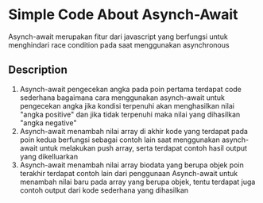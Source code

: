 # Simple Code About Asynch-Await
Asynch-await merupakan fitur dari javascript yang berfungsi untuk menghindari race condition pada saat menggunakan asynchronous

## Description
1. Asynch-await pengecekan angka
pada poin pertama terdapat code sederhana bagaimana cara menggunakan asynch-await untuk pengecekan angka jika kondisi terpenuhi akan menghasilkan nilai "angka positive" dan jika tidak terpenuhi maka nilai yang dihasilkan "angka negative"
2. Asynch-await menambah nilai array di akhir
kode yang terdapat pada poin kedua berfungsi sebagai contoh lain saat menggunakan asynch-await untuk melakukan push array, serta terdapat contoh hasil output yang dikelluarkan
3. Asynch-await menambah nilai array biodata yang berupa objek
poin terakhir terdapat contoh lain dari penggunaan Asynch-await untuk menambah nilai baru pada array yang berupa objek, tentu terdapat juga contoh output dari kode sederhana yang dihasilkan

